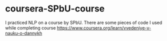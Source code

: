 # coursera-SPbU-course
I practiced NLP on a course by SPbU. There are some pieces of code I used while completing course https://www.coursera.org/learn/vvedeniye-v-nauku-o-dannykh
